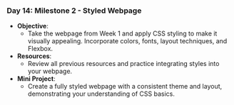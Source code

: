 ### **Day 14: Milestone 2 - Styled Webpage**

- **Objective**:
  - Take the webpage from Week 1 and apply CSS styling to make it visually appealing. Incorporate colors, fonts, layout techniques, and Flexbox.
- **Resources**:
  - Review all previous resources and practice integrating styles into your webpage.
- **Mini Project**:
  - Create a fully styled webpage with a consistent theme and layout, demonstrating your understanding of CSS basics.

